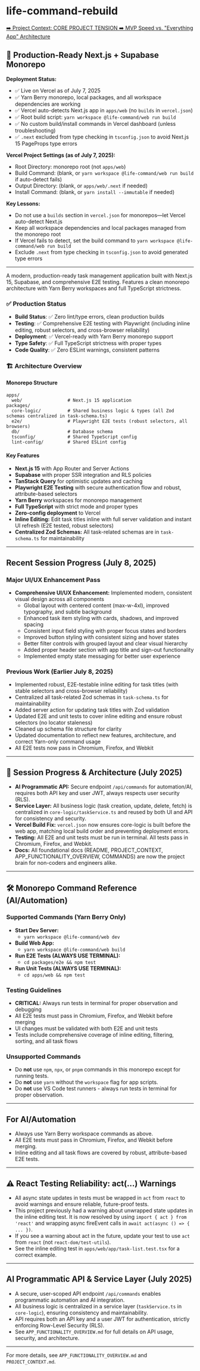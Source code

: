 # life-command-rebuild

[➡️ Project Context: CORE PROJECT TENSION ➡️ MVP Speed vs. "Everything App" Architecture](./PROJECT_CONTEXT.md)

## 🚀 Production-Ready Next.js + Supabase Monorepo

**Deployment Status:**
- ✅ Live on Vercel as of July 7, 2025
- ✅ Yarn Berry monorepo, local packages, and all workspace dependencies are working
- ✅ Vercel auto-detects Next.js app in `apps/web` (no `builds` in `vercel.json`)
- ✅ Root build script: `yarn workspace @life-command/web run build`
- ✅ No custom build/install commands in Vercel dashboard (unless troubleshooting)
- ✅ `.next` excluded from type checking in `tsconfig.json` to avoid Next.js 15 PageProps type errors

**Vercel Project Settings (as of July 7, 2025):**
- Root Directory: monorepo root (not `apps/web`)
- Build Command: (blank, or `yarn workspace @life-command/web run build` if auto-detect fails)
- Output Directory: (blank, or `apps/web/.next` if needed)
- Install Command: (blank, or `yarn install --immutable` if needed)

**Key Lessons:**
- Do not use a `builds` section in `vercel.json` for monorepos—let Vercel auto-detect Next.js
- Keep all workspace dependencies and local packages managed from the monorepo root
- If Vercel fails to detect, set the build command to `yarn workspace @life-command/web run build`
- Exclude `.next` from type checking in `tsconfig.json` to avoid generated type errors

---

A modern, production-ready task management application built with Next.js 15, Supabase, and comprehensive E2E testing. Features a clean monorepo architecture with Yarn Berry workspaces and full TypeScript strictness.

### ✅ Production Status
- **Build Status**: ✅ Zero lint/type errors, clean production builds
- **Testing**: ✅ Comprehensive E2E testing with Playwright (including inline editing, robust selectors, and cross-browser reliability)
- **Deployment**: ✅ Vercel-ready with Yarn Berry monorepo support
- **Type Safety**: ✅ Full TypeScript strictness with proper types
- **Code Quality**: ✅ Zero ESLint warnings, consistent patterns

### 🏗️ Architecture Overview

#### Monorepo Structure
```
apps/
  web/                 # Next.js 15 application
packages/
  core-logic/          # Shared business logic & types (all Zod schemas centralized in task-schema.ts)
  e2e/                 # Playwright E2E tests (robust selectors, all browsers)
  db/                  # Database schema
  tsconfig/            # Shared TypeScript config
  lint-config/         # Shared ESLint config
```

#### Key Features
- **Next.js 15** with App Router and Server Actions
- **Supabase** with proper SSR integration and RLS policies
- **TanStack Query** for optimistic updates and caching
- **Playwright E2E Testing** with secure authentication flow and robust, attribute-based selectors
- **Yarn Berry** workspaces for monorepo management
- **Full TypeScript** with strict mode and proper types
- **Zero-config deployment** to Vercel
- **Inline Editing:** Edit task titles inline with full server validation and instant UI refresh (E2E tested, robust selectors)
- **Centralized Zod Schemas:** All task-related schemas are in `task-schema.ts` for maintainability

---

## Recent Session Progress (July 8, 2025)
### Major UI/UX Enhancement Pass
- **Comprehensive UI/UX Enhancement:** Implemented modern, consistent visual design across all components
  - Global layout with centered content (max-w-4xl), improved typography, and subtle background
  - Enhanced task item styling with cards, shadows, and improved spacing
  - Consistent input field styling with proper focus states and borders
  - Improved button styling with consistent sizing and hover states
  - Better filter controls with grouped layout and clear visual hierarchy
  - Added proper header section with app title and sign-out functionality
  - Implemented empty state messaging for better user experience

### Previous Work (Earlier July 8, 2025)
- Implemented robust, E2E-testable inline editing for task titles (with stable selectors and cross-browser reliability)
- Centralized all task-related Zod schemas in `task-schema.ts` for maintainability
- Added server action for updating task titles with Zod validation
- Updated E2E and unit tests to cover inline editing and ensure robust selectors (no locator staleness)
- Cleaned up schema file structure for clarity
- Updated documentation to reflect new features, architecture, and correct Yarn-only command usage
- All E2E tests now pass in Chromium, Firefox, and Webkit

---

## 🧠 Session Progress & Architecture (July 2025)
- **AI Programmatic API:** Secure endpoint `/api/commands` for automation/AI, requires both API key and user JWT, always respects user security (RLS).
- **Service Layer:** All business logic (task creation, update, delete, fetch) is centralized in `core-logic/taskService.ts` and reused by both UI and API for consistency and security.
- **Vercel Build Fix:** `vercel.json` now ensures core-logic is built before the web app, matching local build order and preventing deployment errors.
- **Testing:** All E2E and unit tests must be run in terminal. All tests pass in Chromium, Firefox, and Webkit.
- **Docs:** All foundational docs (README, PROJECT_CONTEXT, APP_FUNCTIONALITY_OVERVIEW, COMMANDS) are now the project brain for non-coders and engineers alike.

---

## 🛠️ Monorepo Command Reference (AI/Automation)

### Supported Commands (Yarn Berry Only)
- **Start Dev Server:**
  - `yarn workspace @life-command/web dev`
- **Build Web App:**
  - `yarn workspace @life-command/web build`
- **Run E2E Tests (ALWAYS USE TERMINAL):**
  - `cd packages/e2e && npm test`
- **Run Unit Tests (ALWAYS USE TERMINAL):**
  - `cd apps/web && npm test`

### Testing Guidelines
- **CRITICAL:** Always run tests in terminal for proper observation and debugging
- All E2E tests must pass in Chromium, Firefox, and Webkit before merging
- UI changes must be validated with both E2E and unit tests
- Tests include comprehensive coverage of inline editing, filtering, sorting, and all task flows

### Unsupported Commands
- Do **not** use `npm`, `npx`, or `pnpm` commands in this monorepo except for running tests.
- Do **not** use `yarn` without the `workspace` flag for app scripts.
- Do **not** use VS Code test runners - always run tests in terminal for proper observation.

---

## For AI/Automation
- Always use Yarn Berry workspace commands as above.
- All E2E tests must pass in Chromium, Firefox, and Webkit before merging.
- Inline editing and all task flows are covered by robust, attribute-based E2E tests.

---

## ⚠️ React Testing Reliability: act(...) Warnings

- All async state updates in tests must be wrapped in `act` from `react` to avoid warnings and ensure reliable, future-proof tests.
- This project previously had a warning about unwrapped state updates in the inline editing test. It is now resolved by using `import { act } from 'react'` and wrapping async fireEvent calls in `await act(async () => { ... })`.
- If you see a warning about act in the future, update your test to use `act` from `react` (not `react-dom/test-utils`).
- See the inline editing test in `apps/web/app/task-list.test.tsx` for a correct example.

---

## AI Programmatic API & Service Layer (July 2025)
- A secure, user-scoped API endpoint `/api/commands` enables programmatic automation and AI integration.
- All business logic is centralized in a service layer (`taskService.ts` in `core-logic`), ensuring consistency and maintainability.
- API requires both an API key and a user JWT for authentication, strictly enforcing Row-Level Security (RLS).
- See `APP_FUNCTIONALITY_OVERVIEW.md` for full details on API usage, security, and architecture.

---

For more details, see `APP_FUNCTIONALITY_OVERVIEW.md` and `PROJECT_CONTEXT.md`.
